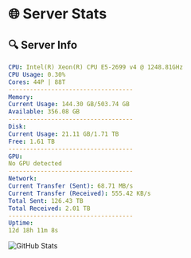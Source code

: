 # 🌐 Server Stats
## 🔍 Server Info
```yaml
CPU: Intel(R) Xeon(R) CPU E5-2699 v4 @ 1248.81GHz
CPU Usage: 0.30%
Cores: 44P | 88T
-----------------------------------
Memory:
Current Usage: 144.30 GB/503.74 GB
Available: 356.08 GB
-----------------------------------
Disk:
Current Usage: 21.11 GB/1.71 TB
Free: 1.61 TB
-----------------------------------
GPU:
No GPU detected
-----------------------------------
Network:
Current Transfer (Sent): 68.71 MB/s
Current Transfer (Received): 555.42 KB/s
Total Sent: 126.43 TB
Total Received: 2.01 TB
-----------------------------------
Uptime:
12d 18h 11m 8s
```
![GitHub Stats](https://img.shields.io/badge/Updated-2025-02-20_16:54:26-blue)